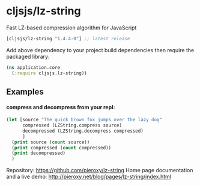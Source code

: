 # cljsjs/lz-string

Fast LZ-based compression algorithm for JavaScript

[](dependency)
```clojure
[cljsjs/lz-string "1.4.4-0"] ;; latest release
```
[](/dependency)

Add above dependency to your project build dependencies then require the packaged library:

```clojure
(ns application.core
  (:require cljsjs.lz-string))
```

## Examples

#### compress and decompress from your repl:

```clojure
(let [source "The quick brown fox jumps over the lazy dog"
      compressed (LZString.compress source)
      decompressed (LZString.decompress compressed)
      ]
  (print source (count source))
  (print compressed (count compressed))
  (print decompressed)
  )
```

Repository: https://github.com/pieroxy/lz-string
Home page documentation and a live demo: http://pieroxy.net/blog/pages/lz-string/index.html
